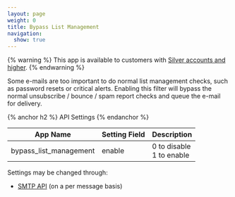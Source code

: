```yaml
---
layout: page
weight: 0
title: Bypass List Management
navigation:
  show: true
---
```


{% warning %} This app is available to customers with [Silver accounts and higher](https://sendgrid.com/transactional-email/pricing). {% endwarning %}

Some e-mails are too important to do normal list management checks, such as password resets or critical alerts. Enabling this filter will bypass the normal unsubscribe / bounce / spam report checks and queue the e-mail for delivery.

{% anchor h2 %}
API Settings 
{% endanchor %}

<table class="table table-bordered table-striped">
   <thead>
      <tr>
         <th>App Name</th>
         <th>Setting Field</th>
         <th>Description</th>
      </tr>
   </thead>
   <tbody>
      <tr>
         <td>bypass_list_management</td>
         <td>enable</td>
         <td>
            0 to disable
            <br/>
            1 to enable
         </td>
      </tr>
   </tbody>
</table>

Settings may be changed through:

-   [SMTP API]({{root_url}}/API_Reference/SMTP_API/apps.html#bypass_list_management) (on a per message basis)
